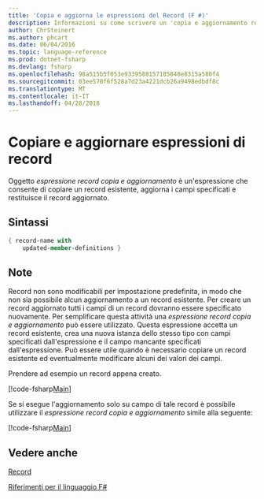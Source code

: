 ```yaml
---
title: 'Copia e aggiorna le espressioni del Record (F #)'
description: Informazioni su come scrivere un 'copia e aggiornamento record expression' che consente di copiare un esistente gli aggiornamenti dei record, campi specificati e restituisce il record aggiornato.
author: ChrSteinert
ms.author: phcart
ms.date: 06/04/2016
ms.topic: language-reference
ms.prod: dotnet-fsharp
ms.devlang: fsharp
ms.openlocfilehash: 98a515b5f053e9339588157185848e8315a580f4
ms.sourcegitcommit: 03ee570f6f528a7d23a4221dcb26a9498edbdf8c
ms.translationtype: MT
ms.contentlocale: it-IT
ms.lasthandoff: 04/28/2018
---
```

# <a name="copy-and-update-record-expressions"></a>Copiare e aggiornare espressioni di record

Oggetto *espressione record copia e aggiornamento* è un'espressione che consente di copiare un record esistente, aggiorna i campi specificati e restituisce il record aggiornato.


## <a name="syntax"></a>Sintassi

```fsharp
{ record-name with
    updated-member-definitions }
```

## <a name="remarks"></a>Note
Record non sono modificabili per impostazione predefinita, in modo che non sia possibile alcun aggiornamento a un record esistente. Per creare un record aggiornato tutti i campi di un record dovranno essere specificato nuovamente. Per semplificare questa attività una *espressione record copia e aggiornamento* può essere utilizzato. Questa espressione accetta un record esistente, crea una nuova istanza dello stesso tipo con campi specificati dall'espressione e il campo mancante specificati dall'espressione.
Può essere utile quando è necessario copiare un record esistente ed eventualmente modificare alcuni dei valori dei campi.

Prendere ad esempio un record appena creato.

[!code-fsharp[Main](../../../samples/snippets/fsharp/lang-ref-1/snippet1905.fs)]

Se si esegue l'aggiornamento solo su campo di tale record è possibile utilizzare il *espressione record copia e aggiornamento* simile alla seguente:

[!code-fsharp[Main](../../../samples/snippets/fsharp/lang-ref-1/snippet1906.fs)]

## <a name="see-also"></a>Vedere anche
[Record](records.md)

[Riferimenti per il linguaggio F#](index.md)
